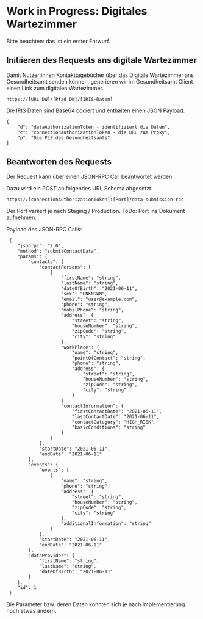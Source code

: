 # Work in Progress: Digitales Wartezimmer

Bitte beachten: das ist ein erster Entwurf.

## Initiieren des Requests ans digitale Wartezimmer

Damit Nutzer:innen Kontakttagebücher über das Digitale Wartezimmer ans Gesundheitsamt senden können, generieren wir im Gesundheitsamt Client einen Link zum digitalen Wartezimmer.

    https://[URL DW]/[Pfad DW]/[IRIS-Daten]

Die IRIS Daten sind Base64 codiert und enthalten einen JSON Payload.

    {
        "d": "dataAuthorizationToken - identifiziert die Daten",
        "c": "connectionAuthorizationToken - die URL zum Proxy",
        "p": "Die PLZ des Gesundheitsamts"
    }
    
## Beantworten des Requests

Der Request kann über einen JSON-RPC Call beantwortet werden.

Dazu wird ein POST an folgendes URL Schema abgesetzt.

    https://[connectionAuthorizationToken]:[Port]/data-submission-rpc
    
Der Port variiert je nach Staging / Production. ToDo: Port ins Dokument aufnehmen.

Payload des JSON-RPC Calls:

     {
     	"jsonrpc": "2.0",
     	"method": "submitContactData",
     	"params": {
     		"contacts": {
     			"contactPersons": [
     				{
     					"firstName": "string",
     					"lastName": "string",
     					"dateOfBirth": "2021-06-11",
     					"sex": "UNKNOWN",
     					"email": "user@example.com",
     					"phone": "string",
     					"mobilPhone": "string",
     					"address": {
     						"street": "string",
     						"houseNumber": "string",
     						"zipCode": "string",
     						"city": "string"
     					},
     					"workPlace": {
     						"name": "string",
     						"pointOfContact": "string",
     						"phone": "string",
     						"address": {
     							"street": "string",
     							"houseNumber": "string",
     							"zipCode": "string",
     							"city": "string"
     						}
     					},
     					"contactInformation": {
     						"firstContactDate": "2021-06-11",
     						"lastContactDate": "2021-06-11",
     						"contactCategory": "HIGH_RISK",
     						"basicConditions": "string"
     					}
     				}
     			],
     			"startDate": "2021-06-11",
     			"endDate": "2021-06-11"
     		},
     		"events": {
     			"events": [
     				{
     					"name": "string",
     					"phone": "string",
     					"address": {
     						"street": "string",
     						"houseNumber": "string",
     						"zipCode": "string",
     						"city": "string"
     					},
     					"additionalInformation": "string"
     				}
     			],
     			"startDate": "2021-06-11",
     			"endDate": "2021-06-11"
     		},
     		"dataProvider": {
     			"firstName": "string",
     			"lastName": "string",
     			"dateOfBirth": "2021-06-11"
     		}
     	},
     	"id": 1
     }

Die Parameter bzw. deren Daten könnten sich je nach Implementierung noch etwas ändern.
